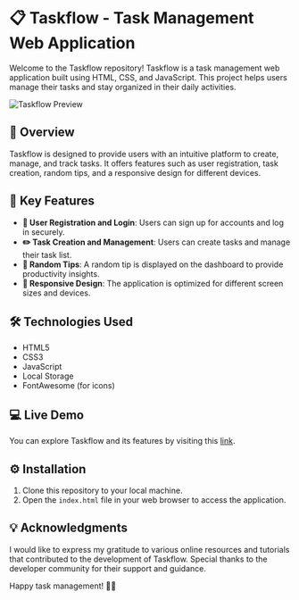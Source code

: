 # 📋 Taskflow - Task Management Web Application

Welcome to the Taskflow repository! Taskflow is a task management web application built using HTML, CSS, and JavaScript. This project helps users manage their tasks and stay organized in their daily activities.

![Taskflow Preview](screenshot.png)

## 🌟 Overview
Taskflow is designed to provide users with an intuitive platform to create, manage, and track tasks. It offers features such as user registration, task creation, random tips, and a responsive design for different devices.

## 🚀 Key Features
- **🔐 User Registration and Login**: Users can sign up for accounts and log in securely.
- **✏️ Task Creation and Management**: Users can create tasks and manage their task list.
- **🌄 Random Tips**: A random tip is displayed on the dashboard to provide productivity insights.
- **📱 Responsive Design**: The application is optimized for different screen sizes and devices.

## 🛠️ Technologies Used
- HTML5
- CSS3
- JavaScript
- Local Storage
- FontAwesome (for icons)

## 💻 Live Demo
You can explore Taskflow and its features by visiting this [link](https://taskflow-app.netlify.app).

## ⚙️ Installation
1. Clone this repository to your local machine.
2. Open the `index.html` file in your web browser to access the application.

## 💡 Acknowledgments
I would like to express my gratitude to various online resources and tutorials that contributed to the development of Taskflow. Special thanks to the developer community for their support and guidance.

Happy task management! 📝🚀
